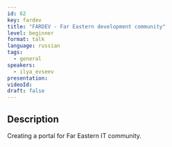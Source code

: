```yaml
---
id: 62
key: fardev
title: "FARDEV - Far Eastern development community"
level: beginner
format: talk
language: russian
tags:
  - general
speakers:
  - ilya_evseev
presentation:
videoId:
draft: false
---
```


## Description

Creating a portal for Far Eastern IT community.

